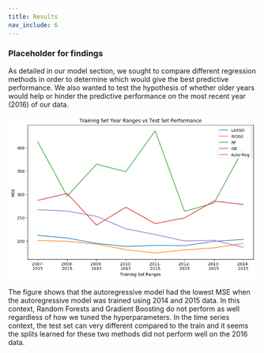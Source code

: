 ```yaml
---
title: Results
nav_include: 6
---
```


### Placeholder for findings

As detailed in our model section, we sought to compare different regression methods in order to determine which would give the best predictive performance. We also wanted to test the hypothesis of whether older years would help or hinder the predictive performance on the most recent year (2016) of our data.

![png](models_files/models_15_0.png)

The figure shows that the autoregressive model had the lowest MSE when the autoregressive model was trained using 2014 and 2015 data. In this context, Random Forests and Gradient Boosting do not perform as well regardless of how we tuned the hyperparameters. In the time series context, the test set can very different compared to the train and it seems the splits learned for these two methods did not perform well on the 2016 data.